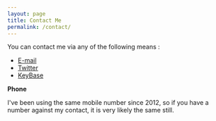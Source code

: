 ```yaml
---
layout: page
title: Contact Me
permalink: /contact/
---		
```

You can contact me via any of the following means :

* [E-mail](mailto:me@captnemo.in)
* [Twitter](https://twitter.com/captn3m0)
* [KeyBase](https://keybase.io/captn3m0)

**Phone**

I've been using the same mobile number since 2012, so if you have a number against my contact, it is very likely the same still.
